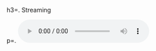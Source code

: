 h3=. Streaming



p=. <audio controls>
 <source src="http://radio-parasite.tetaneutral.net:8000/airtime_128/;" type="audio/ogg"> 
<source src="http://radio-parasite.tetaneutral.net:8000/terre_blanque_mp3/;" type="audio/mpeg"> 
Your browser does not support the audio element.
</audio> 

